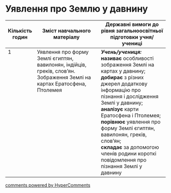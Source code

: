 <div id="hypercomments_widget" class="js-hypercomments-widget invisible"></div>

# Уявлення про Землю у давнину

<table>
  <tr>
    <td width="10%" align="center"><b>Кількість годин</b></td>  
    <td width="45%" align="center"><b>Зміст навчального матеріалу</b></td>
    <td width="45%" align="center"><b>Державні вимоги до рівня загальноосвітньої підготовки учня/учениці</b></td>
  </tr>
<tbody>
  <tr>
<td width="10%" style="vertical-align:top !important;">1</td>
    <td width="45%" style="vertical-align:top !important;">
Уявлення про форму Землі єгиптян, вавилонян, індійців,  греків, слов’ян. Зображення  Землі на картах Ератосфена, Птолемея 
</td>
    <td width="45%" style="vertical-align:top !important;">
<i><b>Учень/учениця:</b></i><br>
<b>називає</b> особливості зображення Землі на картах у давнину; <br>
<b>добирає</b>  з різних джерел додаткову інформацію про пізнання і дослідження Землі у давнину;<br>
<b>аналізує</b> карти Ератосфена і Птолемея; <br>
<b>порівнює</b> уявлення про форму Землі єгиптян, вавилонян, греків, слов’ян;<br>
<b>складає</b> за допомогою членів родини короткі повідомлення про пізнання Землі у давнину</td>
  </tr>
</tbody>
</table>

<div class="js-hypercomments-container">
<a href="http://hypercomments.com" class="hc-link" title="comments widget">comments powered by HyperComments</a>
</div>